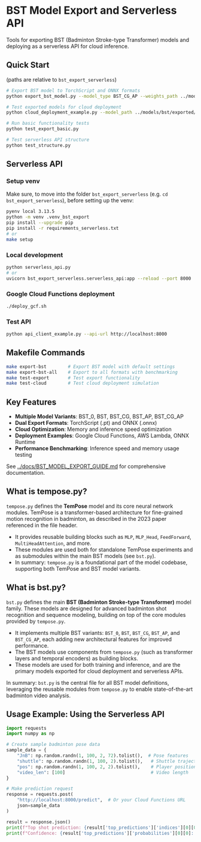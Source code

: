 # BST Model Export and Serverless API

Tools for exporting BST (Badminton Stroke-type Transformer) models and deploying as a serverless API for cloud inference.

## Quick Start 
(paths are relative to `bst_export_serverless`)

```bash
# Export BST model to TorchScript and ONNX formats
python export_bst_model.py --model_type BST_CG_AP --weights_path ../models/bst/weights/bst_CG_AP_JnB_bone_between_2_hits_with_max_limits_seq_100_merged_2.pt

# Test exported models for cloud deployment
python cloud_deployment_example.py --model_path ../models/bst/exported/bst_cg_ap_seq100_scripted.pt

# Run basic functionality tests
python test_export_basic.py

# Test serverless API structure
python test_structure.py
```

## Serverless API

### Setup venv

Make sure, to move into the folder `bst_export_serverless` (e.g. `cd bst_export_serverless`), before setting up the venv: 

```bash
pyenv local 3.13.5
python -m venv .venv_bst_export
pip install --upgrade pip
pip install -r requirements_serverless.txt
# or 
make setup
```

### Local development
```bash
python serverless_api.py
# or
uvicorn bst_export_serverless.serverless_api:app --reload --port 8000
``` 

### Google Cloud Functions deployment
```bash
./deploy_gcf.sh
```

### Test API
```bash
python api_client_example.py --api-url http://localhost:8000
```

## Makefile Commands

```bash
make export-bst        # Export BST model with default settings
make export-bst-all    # Export to all formats with benchmarking
make test-export       # Test export functionality
make test-cloud        # Test cloud deployment simulation
```

## Key Features
- **Multiple Model Variants**: BST_0, BST, BST_CG, BST_AP, BST_CG_AP
- **Dual Export Formats**: TorchScript (.pt) and ONNX (.onnx)
- **Cloud Optimization**: Memory and inference speed optimization
- **Deployment Examples**: Google Cloud Functions, AWS Lambda, ONNX Runtime
- **Performance Benchmarking**: Inference speed and memory usage testing

See [../docs/BST_MODEL_EXPORT_GUIDE.md](../docs/BST_MODEL_EXPORT_GUIDE.md) for comprehensive documentation.

## What is tempose.py?

`tempose.py` defines the **TemPose** model and its core neural network modules. TemPose is a transformer-based architecture for fine-grained motion recognition in badminton, as described in the 2023 paper referenced in the file header. 

- It provides reusable building blocks such as `MLP`, `MLP_Head`, `FeedForward`, `MultiHeadAttention`, and more.
- These modules are used both for standalone TemPose experiments and as submodules within the main BST models (see `bst.py`).
- In summary: `tempose.py` is a foundational part of the model codebase, supporting both TemPose and BST model variants.

## What is bst.py?

`bst.py` defines the main **BST (Badminton Stroke-type Transformer)** model family. These models are designed for advanced badminton shot recognition and sequence modeling, building on top of the core modules provided by `tempose.py`.

- It implements multiple BST variants: `BST_0`, `BST`, `BST_CG`, `BST_AP`, and `BST_CG_AP`, each adding new architectural features for improved performance.
- The BST models use components from `tempose.py` (such as transformer layers and temporal encoders) as building blocks.
- These models are used for both training and inference, and are the primary models exported for cloud deployment and serverless APIs.

In summary: `bst.py` is the central file for all BST model definitions, leveraging the reusable modules from `tempose.py` to enable state-of-the-art badminton video analysis.

## Usage Example: Using the Serverless API

```python
import requests
import numpy as np

# Create sample badminton pose data
sample_data = {
    "JnB": np.random.randn(1, 100, 2, 72).tolist(),  # Pose features
    "shuttle": np.random.randn(1, 100, 2).tolist(),   # Shuttle trajectory  
    "pos": np.random.randn(1, 100, 2, 2).tolist(),    # Player positions
    "video_len": [100]                                # Video length
}

# Make prediction request
response = requests.post(
    "http://localhost:8000/predict",  # Or your Cloud Functions URL
    json=sample_data
)

result = response.json()
print(f"Top shot prediction: {result['top_predictions']['indices'][0][0]}")
print(f"Confidence: {result['top_predictions']['probabilities'][0][0]:.3f}")
```

